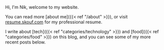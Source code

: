 Hi, I'm Nik, welcome to my website.

You can read more [about me]({{< ref "/about" >}}), or visit
[resume.skouf.com](https://resume.skouf.com) for my professional resume.

I write about [tech]({{< ref "categories/technology" >}}) and [food]({{< ref "categories/food" >}}) on this
blog, and you can see some of my more recent posts below.
